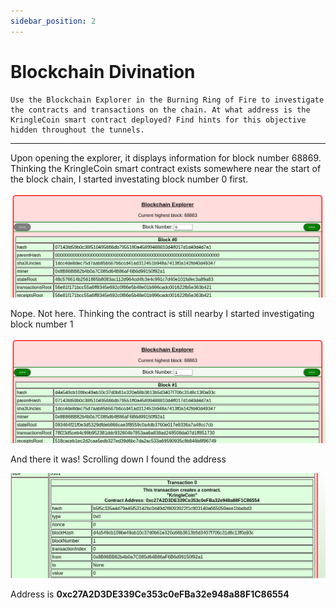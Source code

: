 ```yaml
---
sidebar_position: 2
---
```


# Blockchain Divination

```
Use the Blockchain Explorer in the Burning Ring of Fire to investigate the contracts and transactions on the chain. At what address is the KringleCoin smart contract deployed? Find hints for this objective hidden throughout the tunnels.
```

****

Upon opening the explorer, it displays information for block number 68869. Thinking the KringleCoin smart contract exists somewhere near the start of the block chain, I started investating block number 0 first.  

![Block chain index 0](/img/burning-ring/blockchain-0.png)

Nope. Not here. Thinking the contract is still nearby I started investigating block number 1

![Block chain index 1](/img/burning-ring/blockchain-1.png)

And there it was! Scrolling down I found the address

![Block chain index 1 - the address](/img/burning-ring/blockchain-2.png)

Address is **0xc27A2D3DE339Ce353c0eFBa32e948a88F1C86554**